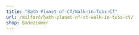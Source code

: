 ```yaml
---
title: "Bath Planet of CT/Walk-in-Tubs-CT"
url: /milford/bath-planet-of-ct-walk-in-tubs-ct/
shop: Badezimmer
---
```

